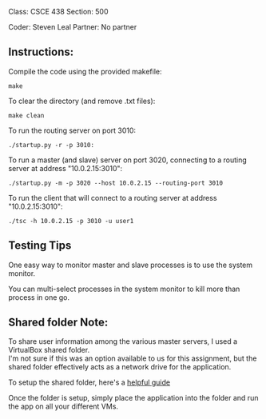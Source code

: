 Class: CSCE 438
Section: 500

Coder: Steven Leal
Partner: No partner

## Instructions:

Compile the code using the provided makefile:

    make

To clear the directory (and remove .txt files):
   
    make clean

To run the routing server on port 3010:

    ./startup.py -r -p 3010:

To run a master (and slave) server on port 3020, connecting to a routing server at address "10.0.2.15:3010":

    ./startup.py -m -p 3020 --host 10.0.2.15 --routing-port 3010

To run the client that will connect to a routing server at address "10.0.2.15:3010":

    ./tsc -h 10.0.2.15 -p 3010 -u user1

## Testing Tips

One easy way to monitor master and slave processes is to use the system monitor.

You can multi-select processes in the system monitor to kill more than process in one go.

## Shared folder Note:

To share user information among the various master servers, I used a VirtualBox shared folder.  
I'm not sure if this was an option available to us for this assignment, but the shared folder effectively
acts as a network drive for the application.

To setup the shared folder, here's a [helpful guide](http://www.giannistsakiris.com/2008/04/09/virtualbox-access-windows-host-shared-folders-from-ubuntu-guest/)

Once the folder is setup, simply place the application into the folder and run the app on all your different VMs.

